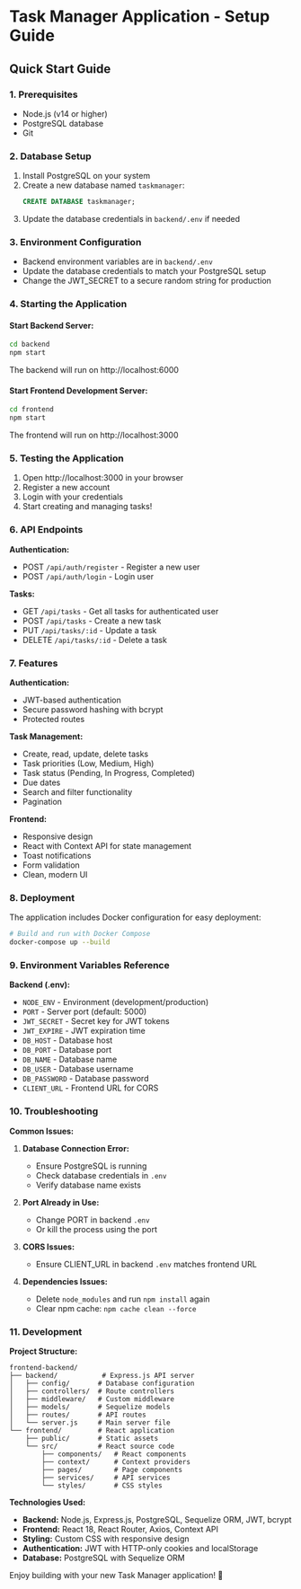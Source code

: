 # Task Manager Application - Setup Guide

## Quick Start Guide

### 1. Prerequisites
- Node.js (v14 or higher)
- PostgreSQL database
- Git

### 2. Database Setup
1. Install PostgreSQL on your system
2. Create a new database named `taskmanager`:
   ```sql
   CREATE DATABASE taskmanager;
   ```
3. Update the database credentials in `backend/.env` if needed

### 3. Environment Configuration
- Backend environment variables are in `backend/.env`
- Update the database credentials to match your PostgreSQL setup
- Change the JWT_SECRET to a secure random string for production

### 4. Starting the Application

#### Start Backend Server:
```bash
cd backend
npm start
```
The backend will run on http://localhost:6000

#### Start Frontend Development Server:
```bash
cd frontend
npm start
```
The frontend will run on http://localhost:3000

### 5. Testing the Application

1. Open http://localhost:3000 in your browser
2. Register a new account
3. Login with your credentials
4. Start creating and managing tasks!

### 6. API Endpoints

**Authentication:**
- POST `/api/auth/register` - Register a new user
- POST `/api/auth/login` - Login user

**Tasks:**
- GET `/api/tasks` - Get all tasks for authenticated user
- POST `/api/tasks` - Create a new task
- PUT `/api/tasks/:id` - Update a task
- DELETE `/api/tasks/:id` - Delete a task

### 7. Features

**Authentication:**
- JWT-based authentication
- Secure password hashing with bcrypt
- Protected routes

**Task Management:**
- Create, read, update, delete tasks
- Task priorities (Low, Medium, High)
- Task status (Pending, In Progress, Completed)
- Due dates
- Search and filter functionality
- Pagination

**Frontend:**
- Responsive design
- React with Context API for state management
- Toast notifications
- Form validation
- Clean, modern UI

### 8. Deployment

The application includes Docker configuration for easy deployment:

```bash
# Build and run with Docker Compose
docker-compose up --build
```

### 9. Environment Variables Reference

**Backend (.env):**
- `NODE_ENV` - Environment (development/production)
- `PORT` - Server port (default: 5000)
- `JWT_SECRET` - Secret key for JWT tokens
- `JWT_EXPIRE` - JWT expiration time
- `DB_HOST` - Database host
- `DB_PORT` - Database port
- `DB_NAME` - Database name
- `DB_USER` - Database username
- `DB_PASSWORD` - Database password
- `CLIENT_URL` - Frontend URL for CORS

### 10. Troubleshooting

**Common Issues:**

1. **Database Connection Error:**
   - Ensure PostgreSQL is running
   - Check database credentials in `.env`
   - Verify database name exists

2. **Port Already in Use:**
   - Change PORT in backend `.env`
   - Or kill the process using the port

3. **CORS Issues:**
   - Ensure CLIENT_URL in backend `.env` matches frontend URL

4. **Dependencies Issues:**
   - Delete `node_modules` and run `npm install` again
   - Clear npm cache: `npm cache clean --force`

### 11. Development

**Project Structure:**
```
frontend-backend/
├── backend/           # Express.js API server
│   ├── config/       # Database configuration
│   ├── controllers/  # Route controllers
│   ├── middleware/   # Custom middleware
│   ├── models/       # Sequelize models
│   ├── routes/       # API routes
│   └── server.js     # Main server file
└── frontend/         # React application
    ├── public/       # Static assets
    └── src/          # React source code
        ├── components/   # React components
        ├── context/      # Context providers
        ├── pages/        # Page components
        ├── services/     # API services
        └── styles/       # CSS styles
```

**Technologies Used:**
- **Backend:** Node.js, Express.js, PostgreSQL, Sequelize ORM, JWT, bcrypt
- **Frontend:** React 18, React Router, Axios, Context API
- **Styling:** Custom CSS with responsive design
- **Authentication:** JWT with HTTP-only cookies and localStorage
- **Database:** PostgreSQL with Sequelize ORM

Enjoy building with your new Task Manager application! 🚀
